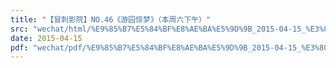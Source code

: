 ```yaml
---
title: "【冒刺影院】NO.46《游园惊梦》（本周六下午）"
src: "wechat/html/%E9%85%B7%E5%84%BF%E8%AE%BA%E5%9D%9B_2015-04-15_%E3%80%90%E5%86%92%E5%88%BA%E5%BD%B1%E9%99%A2%E3%80%91NO.46%E3%80%8A%E6%B8%B8%E5%9B%AD%E6%83%8A%E6%A2%A6%E3%80%8B%EF%BC%88%E6%9C%AC%E5%91%A8%E5%85%AD%E4%B8%8B%E5%8D%88%EF%BC%89.html"
date: 2015-04-15
pdf: "wechat/pdf/%E9%85%B7%E5%84%BF%E8%AE%BA%E5%9D%9B_2015-04-15_%E3%80%90%E5%86%92%E5%88%BA%E5%BD%B1%E9%99%A2%E3%80%91NO.46%E3%80%8A%E6%B8%B8%E5%9B%AD%E6%83%8A%E6%A2%A6%E3%80%8B%EF%BC%88%E6%9C%AC%E5%91%A8%E5%85%AD%E4%B8%8B%E5%8D%88%EF%BC%89.pdf"
---
```


